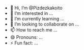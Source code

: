 - 👋 Hi, I’m @Pizdezkakoito
- 👀 I’m interested in ...
- 🌱 I’m currently learning ...
- 💞️ I’m looking to collaborate on ...
- 📫 How to reach me ...
- 😄 Pronouns: ...
- ⚡ Fun fact: ...

<!---
Pizdezkakoito/Pizdezkakoito is a ✨ special ✨ repository because its `README.md` (this file) appears on your GitHub profile.
You can click the Preview link to take a look at your changes.
--->
